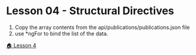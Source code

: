 # Lesson 04 - Structural Directives

1. Copy the array contents from the api/publications/publications.json file
1. use *ngFor to bind the list of the data.



[ :house: Lesson 4](https://github.com/costaivo/AngularJs2-AdManager/tree/Dev/02_AdManager/04_Lesson/Start) 